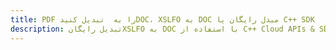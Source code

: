 ---title: PDF را به  تبدیل کنیدDOC، XSLFO به DOC مبدل رایگان یا C++ SDKdescription: تبدیل رایگانXSLFO به DOC با استفاده از C++ Cloud APIs & SDK همچنین اسناد PDF را در Cloud ایجاد، ویرایش و رندر کنید.---